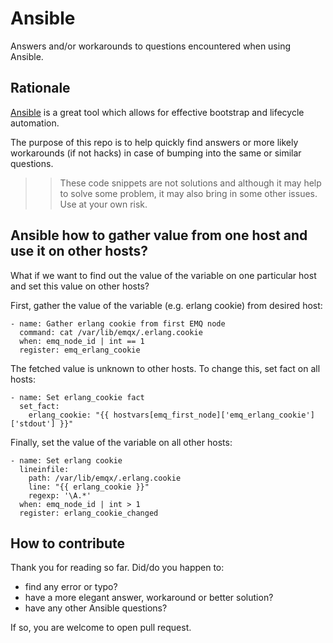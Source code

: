 # Ansible

Answers and/or workarounds to questions encountered when using Ansible.

## Rationale

[Ansible](https://www.ansible.com/) is a great tool which allows for effective
bootstrap and lifecycle automation.  

The purpose of this repo is to help quickly find answers or more likely
workarounds (if not hacks) in case of bumping into the same or similar
questions.  

>> These code snippets are not solutions and although it may help to solve some
>> problem, it may also bring in some other issues. Use at your own risk.  

## Ansible how to gather value from one host and use it on other hosts?

What if we want to find out the value of the variable on one particular host and
set this value on other hosts?  

First, gather the value of the variable (e.g. erlang cookie) from desired host:  

```
- name: Gather erlang cookie from first EMQ node
  command: cat /var/lib/emqx/.erlang.cookie
  when: emq_node_id | int == 1
  register: emq_erlang_cookie
```

The fetched value is unknown to other hosts. To change this, set fact on all
hosts:

```
- name: Set erlang_cookie fact
  set_fact:
    erlang_cookie: "{{ hostvars[emq_first_node]['emq_erlang_cookie']['stdout'] }}"
```

Finally, set the value of the variable on all other hosts:

```
- name: Set erlang cookie
  lineinfile:
    path: /var/lib/emqx/.erlang.cookie
    line: "{{ erlang_cookie }}"
    regexp: '\A.*'
  when: emq_node_id | int > 1
  register: erlang_cookie_changed
```

## How to contribute

Thank you for reading so far. Did/do you happen to:  
- find any error or typo?
- have a more elegant answer, workaround or better solution?
- have any other Ansible questions?

If so, you are welcome to open pull request.
